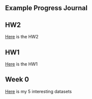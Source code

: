 ## Example Progress Journal

## HW2

[Here](files/HW2.html) is the HW2

## HW1

[Here](files/hw.html) is the HW1


## Week 0

[Here](files/example_homework_0.html) is my 5 interesting datasets
